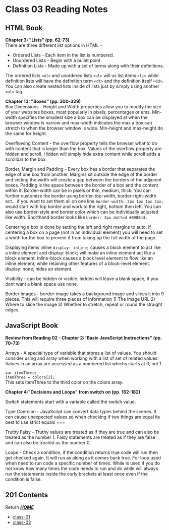 # Class 03 Reading Notes

## HTML Book

**Chapter 3: "Lists" (pp. 62-73)**    
There are three different list options in HTML -    
* Ordered Lists - Each item in the list is numbered.   
* Unordered Lists - Begin with a bullet point.   
* Definition Lists - Made up with a set of terms along with their definitions.

The ordered lists `<ol>` and unordered lists `<ul>` will us list items `<li>` while definition lists will have the definition term `<dt>` and the definition itself `<dd>`. You can also create nested lists inside of lists just by simply using another `<ul>` tag. 

**Chapter 13: "Boxes" (pp. 300-329)**   
Box Dimensions - Height and Width properties allow you to modify the size of your websites boxes, most popularly in pixels, percentages or ems. Min-width specifies the smallest size a box can be displayed at when the browser window is narrow and max-width indicates the max a box can stretch to when the browser window is wide. Min-height and max-height do the same for height. 

Overflowing Content - the overflow property tells the browser what to do with content that is larger than the box. Values of the overflow property are hidden and scroll. Hidden will simply hide extra content while scroll adds a scrollbar to the box. 

Border, Margin and Padding - Every box has a border that separates the edge of one box from another. Margins sit outside the edge of the border and setting the width will create a gap between the borders of the adjacent boxes. Padding is the space between the border of a box and the content within it. Border-width can be in pixels or thin, medium, thick. You can further customize the border using border-top-width, border-right-width ect... if you want to set them all on one line `border-width: 2px 1px 1px 2px;` would start with top border and work to the right, bottom then left. You can also use border-style and border color which can be individually adjusted like width. Shorthand border looks like `border: 3px dotted #0088dd;`

Centering a box is done by setting the left and right margins to auto. If centering a box on a page (not in an individual element) you will need to set a width for the box to prevent it from taking up the full width of the page. 

Displaying items inline `display: inline;` causes a block element to act like a inline element and display: block; will make an inline element act like a block element. Inline-block causes a block level element to flow like an inline element, while retaining other features of a block-level element. display: none; hides an element. 

Visibility - can be hidden or visible. hidden will leave a blank space, if you dont want a blank space use none. 

Border Images - border-image takes a background image and slices it into 9 pieces. This will require three pieces of information 1) The image URL 2) Where to slice the image 3) Whether to stretch, repeat or round the straight edges. 

## JavaScript Book

**Review from Reading 02 - Chapter 2:"Basic JavaScript Instructions" (pp. 70-73)**

Arrays - A special type of variable that stores a list of values. You should consider using and array when working with a list of set of related values. Values in an array are accessed as a numbered list whichs starts at 0, not 1. 

`var itemThree;`   
`itemThree = colors[2];`   
This sets itemThree to the third color on the colors array.

**Chapter 4:"Decisions and Loops" from switch on (pp. 162-182)**

Switch statements start with a variable called the switch value. 

Type Coercion - JavaScript can convert data types behind the scenes. It can cause unexpected values so when checking if two things are equal its best to use strict equals === 

Truthy Falsy - Truthy values are treated as if they are true and can also be treated as the number 1. Falsy statements are treated as if they are false and can also be treated as the number 0. 

Loops - Check a condition, if the condition returns true code will run then get checked again. It will run as along as it comes back true. For loop used when need to run code a specific number of times. While is used if you do not know how many times the code needs to run and do while will always run the statements inside the curly brackets at least once even if the condition is false. 




## 201 Contents
Return [**_HOME_**](https://DustinHall.github.io/reading-notes)
* [class-01](https://dustinhall.github.io/reading-notes/class-01)
* [class-02](http://dustinhall.github.io/reading-notes/class-02)